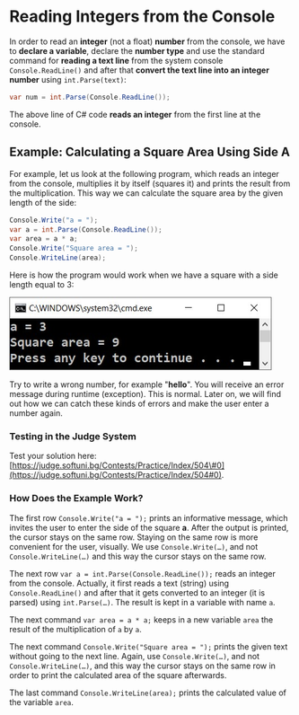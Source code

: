 # Reading Integers from the Console

In order to read an **integer** \(not a float\) **number** from the console, we have to **declare a variable**, declare the **number type** and use the standard command for **reading a text line** from the system console `Console.ReadLine()` and after that **convert the text line into an integer number** using `int.Parse(text)`:

```csharp
var num = int.Parse(Console.ReadLine());
```

The above line of C\# code **reads an integer** from the first line at the console.

## Example: Calculating a Square Area Using Side A

For example, let us look at the following program, which reads an integer from the console, multiplies it by itself \(squares it\) and prints the result from the multiplication. This way we can calculate the square area by the given length of the side:

```csharp
Console.Write("a = ");              
var a = int.Parse(Console.ReadLine());
var area = a * a;
Console.Write("Square area = ");
Console.WriteLine(area);
```

Here is how the program would work when we have a square with a side length equal to 3:

![](/assets/chapter-2-images/00.Square-area-01.jpg)

Try to write a wrong number, for example "**hello**". You will receive an error message during runtime \(exception\). This is normal. Later on, we will find out how we can catch these kinds of errors and make the user enter a number again.

### Testing in the Judge System

Test your solution here: [https://judge.softuni.bg/Contests/Practice/Index/504\#0](https://judge.softuni.bg/Contests/Practice/Index/504#0).

### How Does the Example Work?

The first row `Console.Write("a = ");` prints an informative message, which invites the user to enter the side of the square  **a**. After the output is printed, the cursor stays on the same row. Staying on the same row is more convenient for the user, visually. We use `Console.Write(…)`, and not `Console.WriteLine(…)` and this way the cursor stays on the same row.

The next row `var a = int.Parse(Console.ReadLine());` reads an integer from the console. Actually, it first reads a text \(string\) using `Console.ReadLine()` and after that it gets converted to an integer \(it is parsed\) using `int.Parse(…)`. The result is kept in a variable with name `a`.

The next command `var area = a * a;` keeps in a new variable `area` the result of the multiplication of `a` by `a`.

The next command `Console.Write("Square area = ");` prints the given text without going to the next line. Again, use  `Console.Write(…)`, and not `Console.WriteLine(…)`, and this way the cursor stays on the same row in order to print the calculated area of the square afterwards.

The last command `Console.WriteLine(area);` prints the calculated value of the variable  `area`.

